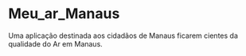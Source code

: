 # Meu_ar_Manaus

Uma aplicação destinada aos cidadãos de Manaus ficarem cientes da qualidade do Ar em Manaus.

